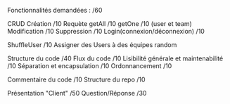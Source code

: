 Fonctionnalités demandées : /60
 
CRUD 
    Création /10
    Requète getAll /10
            getOne /10
            (user et team)
Modification /10
Suppression /10
Login(connexion/déconnexion) /10


ShuffleUser /10
Assigner des Users à des équipes
random

Structure du code /40
Flux du code /10
Lisibilité générale et maintenabilité /10
Séparation et encapsulation /10
Ordonnancement /10

Commentaire du code /10
Structure du repo /10

Présentation "Client" /50
Question/Réponse /30